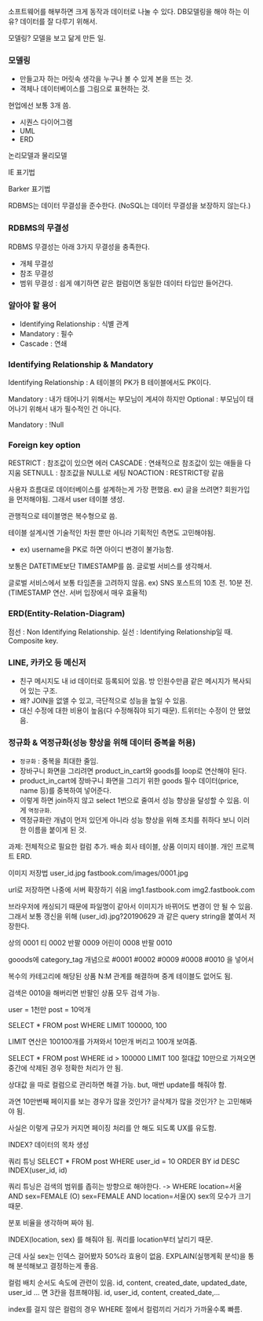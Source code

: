 소프트웨어를 해부하면 크게 동작과 데이터로 나눌 수 있다.
DB모델링을 해야 하는 이유? 데이터를 잘 다루기 위해서.

모델링? 모델을 보고 닮게 만든 일.

### 모델링
- 만들고자 하는 머릿속 생각을 누구나 볼 수 있게 본을 뜨는 것.
- 객체나 데이터베이스를 그림으로 표현하는 것.

현업에선 보통 3개 씀.
- 시퀀스 다이어그램
- UML
- ERD

논리모델과 물리모델

IE 표기법

Barker 표기법

RDBMS는 데이터 무결성을 준수한다.
(NoSQL는 데이터 무결성을 보장하지 않는다.)

### RDBMS의 무결성

RDBMS 무결성는 아래 3가지 무결성을 충족한다.
- 개체 무결성
- 참조 무결성
- 범위 무결성 : 쉽게 얘기하면 같은 컬럼이면 동일한 데이터 타입만 들어간다.

### 알아야 할 용어
- Identifying Relationship : 식별 관계
- Mandatory : 필수
- Cascade : 연쇄

### Identifying Relationship & Mandatory

Identifying Relationship : A 테이블의 PK가 B 테이블에서도 PK이다.

Mandatory : 내가 태어나기 위해서는 부모님이 계셔야 하지만
Optional : 부모님이 태어나기 위해서 내가 필수적인 건 아니다.

Mandatory : !Null

### Foreign key option
RESTRICT : 참조값이 있으면 에러
CASCADE : 연쇄적으로 참조값이 있는 애들을 다 지움
SETNULL : 참조값을 NULL로 세팅
NOACTION : RESTRICT랑 같음

사용자 흐름대로 데이터베이스를 설계하는게 가장 편했음.
ex) 글을 쓰려면? 회원가입을 먼저해야됨. 그래서 user 테이블 생성.

관행적으로 테이블명은 복수형으로 씀.

테이블 설계시엔 기술적인 차원 뿐만 아니라 기획적인 측면도 고민해야됨.
- ex) username을 PK로 하면 아이디 변경이 불가능함.

보통은 DATETIME보단 TIMESTAMP를 씀. 글로벌 서비스를 생각해서.

글로벌 서비스에서 보통 타임존을 고려하지 않음. 
ex) SNS 포스트의 10초 전. 10분 전. (TIMESTAMP 연산. 서버 입장에서 매우 효율적)

### ERD(Entity-Relation-Diagram)

점선 : Non Identifying Relationship.
실선 : Identifying Relationship일 때. Composite key.

### LINE, 카카오 등 메신저
- 친구 메시지도 내 id 데이터로 등록되어 있음. 방 인원수만큼 같은 메시지가 복사되어 있는 구조.
- 왜? JOIN을 없앨 수 있고, 극단적으로 성능을 높일 수 있음.
- 대신 수정에 대한 비용이 높음(다 수정해줘야 되기 때문). 트위터는 수정이 안 됐었음.


### 정규화 & 역정규화(성능 향상을 위해 데이터 중복을 허용)
- `정규화` : 중복을 최대한 줄임.
- 장바구니 화면을 그리려면 product_in_cart와 goods를 loop로 연산해야 된다.
- product_in_cart에 장바구니 화면을 그리기 위한 goods 필수 데이터(price, name 등)를 중복하여 넣어준다.
- 이렇게 하면 join하지 않고 select 1번으로 줄여서 성능 향상을 달성할 수 있음. 이게 `역정규화`.
- 역정규화란 개념이 먼저 있던게 아니라 성능 향상을 위해 조치를 취하다 보니 이러한 이름을 붙이게 된 것.

과제: 전체적으로 필요한 컬럼 추가. 배송 회사 테이블, 상품 이미지 테이블. 개인 프로젝트 ERD.


이미지 저장법
user_id.jpg
fastbook.com/images/0001.jpg

url로 저장하면 나중에 서버 확장하기 쉬움
img1.fastbook.com
img2.fastbook.com

브라우저에 캐싱되기 때문에 파일명이 같아서 이미지가 바뀌어도 변경이 안 될 수 있음.
그래서 보통 갱신을 위해 (user_id).jpg?20190629 과 같은 query string을 붙여서 저장한다.

상의 0001 티 0002 반팔 0009 어린이 0008 반팔 0010

gooods에 category_tag 개념으로 #0001 #0002 #0009 #0008 #0010 을 넣어서

복수의 카테고리에 해당된 상품 N:M 관계를 해결하며 중계 테이블도 없어도 됨.

검색은 0010을 해버리면 반팔인 상품 모두 검색 가능.

user = 1천만
post = 10억개

SELECT * FROM post WHERE LIMIT 100000, 100

LIMIT 연산은 100100개를 가져와서 10만개 버리고 100개 보여줌.

SELECT * FROM post WHERE id > 100000 LIMIT 100
절대값 10만으로 가져오면 중간에 삭제된 경우 정확한 처리가 안 됨.

상대값 을 따로 컬럼으로 관리하면 해결 가능. but, 매번 update를 해줘야 함.

과연 10만번째 페이지를 보는 경우가 많을 것인가? 글삭제가 많을 것인가? 는 고민해봐야 됨.

사실은 이렇게 규모가 커지면 페이징 처리를 안 해도 되도록 UX를 유도함.

INDEX?
데이터의 목차 생성

쿼리 튜닝
SELECT * FROM post WHERE user_id = 10 ORDER BY id DESC INDEX(user_id, id)

쿼리 튜닝은 검색의 범위를 좁히는 방향으로 해야한다.
-> WHERE location=서울 AND sex=FEMALE (O)
sex=FEMALE AND location=서울(X) sex의 모수가 크기 때문.

분포 비율을 생각하며 짜야 됨.

INDEX(location, sex) 를 해줘야 됨.
쿼리를 location부터 날리기 때문.

근데 사실 sex는 인덱스 걸어봤자 50%라 효용이 없음.
EXPLAIN(실행계획 분석)을 통해 분석해보고 결정하는게 좋음.


컬럼 배치 순서도 속도에 관련이 있음.
id, content, created_date, updated_date, user_id ... 면 3칸을 점프해야됨.
id, user_id, content, created_date,...

index를 걸지 않은 컬럼의 경우 WHERE 절에서 컬럼끼리 거리가 가까울수록 빠름.


